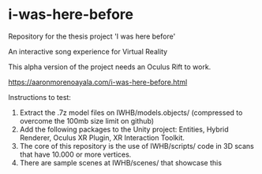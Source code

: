 # i-was-here-before
Repository for the thesis project 'I was here before' 

An interactive song experience for Virtual Reality

This alpha version of the project needs an Oculus Rift to work.

https://aaronmorenoayala.com/i-was-here-before.html


Instructions to test:
1. Extract the .7z model files on IWHB/models.objects/ (compressed to overcome the 100mb size limit on github)
2. Add the following packages to the Unity project: Entities, Hybrid Renderer, Oculus XR Plugin, XR Interaction Toolkit.
3. The core of this repository is the use of IWHB/scripts/ code in 3D scans that have 10.000 or more vertices. 
4. There are sample scenes at IWHB/scenes/ that showcase this
